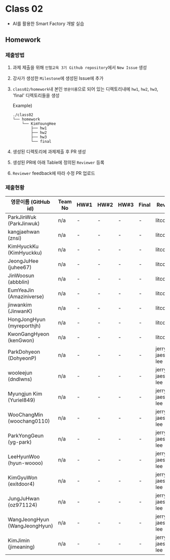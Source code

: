 # Class 02

* AI를 활용한 Smart Factory 개발 실습

## Homework

### 제출방법

1. 과제 제출을 위해 `인텔교육 3기 Github repository`에서 `New Issue` 생성

2. 강사가 생성한 `Milestone`에 생성된 Issue에 추가 

3. `class02/homework`내 본인 `영문이름`으로 되어 있는 디렉토리내에 `hw1`, `hw2`, `hw3`, 'final' 디렉토리들을 생성

    Example)
    ```
    ./class02
    └── homework
        └── KimYoungHee
            ├── hw1
            ├── hw2
            ├── hw3
            └── final
    ```

4. 생성된 디렉토리에 과제제출 후 PR 생성

5. 생성된 PR에 아래 Table에 정의된 `Reviewer` 등록

6. `Reviewer` feedback에 따라 수정 PR 업로드

### 제출현황

| 영문이름 (GitHub id)           | Team No | HW#1 | HW#2 | HW#3 | Final | Reviewer |
|-------------------------------|---------|------|------|------|-------|----------|
| ParkJinWuk (ParkJinwuk) | n/a | - | - | - | - | litcoder |
| kangjaehwan (znsi) | n/a | - | - | - | - | litcoder |
| KimHyuckKu (KimHyuckku) | n/a | - | - | - | - | litcoder |
| JeongJuHee (juhee67) | n/a | - | - | - | - | litcoder |
| JinWoosun (abbblin) | n/a | - | - | - | - | litcoder |
| EumYeaJin (Amaziniverse) | n/a | - | - | - | - | litcoder |
| jinwankim (JinwanK) | n/a | - | - | - | - | litcoder |
| HongJongHyun (myreporthjh) | n/a | - | - | - | - | litcoder |
| KwonGangHyeon (kenGwon) | n/a | - | - | - | - | litcoder |
| ParkDohyeon (DohyeonP) | n/a | - | - | - | - | jerry-jaeseong-lee |
| wooleejun (dndlwns) | n/a | - | - | - | - | jerry-jaeseong-lee |
| Myungjun Kim (Yuriel849) | n/a | - | - | - | - | jerry-jaeseong-lee |
| WooChangMin (woochang0110) | n/a | - | - | - | - | jerry-jaeseong-lee |
| ParkYongGeun (yg-park) | n/a | - | - | - | - | jerry-jaeseong-lee |
| LeeHyunWoo (hyun-woooo) | n/a | - | - | - | - | jerry-jaeseong-lee |
| KimGyuWon (exitdoor4) | n/a | - | - | - | - | jerry-jaeseong-lee |
| JungJuHwan (oz971124) | n/a | - | - | - | - | jerry-jaeseong-lee |
| WangJeongHyun (WangJeongHyun) | n/a | - | - | - | - | jerry-jaeseong-lee |
| KimJimin (jimeaning) | n/a | - | - | - | - | jerry-jaeseong-lee |
